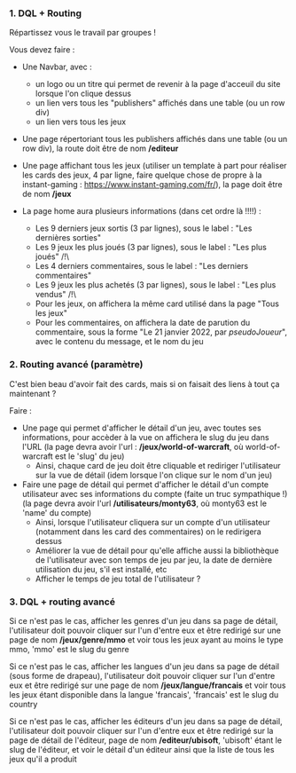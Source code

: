 
### 1. DQL + Routing

Répartissez vous le travail par groupes !

Vous devez faire :
- Une Navbar, avec :
  - un logo ou un titre qui permet de revenir à la page d'acceuil du site lorsque l'on clique dessus
  - un lien vers tous les "publishers" affichés dans une table (ou un row div)
  - un lien vers tous les jeux

- Une page répertoriant tous les publishers affichés dans une table (ou un row div), la route doit être de nom **/editeur**

- Une page affichant tous les jeux (utiliser un template à part pour réaliser les cards des jeux, 4 par ligne, faire quelque chose de propre à la instant-gaming : https://www.instant-gaming.com/fr/), la page doit être de nom **/jeux**

- La page home aura plusieurs informations (dans cet ordre là !!!!) :
  - Les 9 derniers jeux sortis (3 par lignes), sous le label : "Les dernières sorties"
  - Les 9 jeux les plus joués (3 par lignes), sous le label : "Les plus joués" /!\
  - Les 4 derniers commentaires, sous le label : "Les derniers commentaires"
  - Les 9 jeux les plus achetés (3 par lignes), sous le label : "Les plus vendus" /!\
  - Pour les jeux, on affichera la même card utilisé dans la page "Tous les jeux"
  - Pour les commentaires, on affichera la date de parution du commentaire, sous la forme "Le 21 janvier 2022, par _pseudoJoueur_", avec le contenu du message, et le nom du jeu
  

### 2. Routing avancé (paramètre)


C'est bien beau d'avoir fait des cards, mais si on faisait des liens à tout ça maintenant ?

Faire :
- Une page qui permet d'afficher le détail d'un jeu, avec toutes ses informations, pour accèder à la vue on affichera le slug du jeu dans l'URL (la page devra avoir l'url : **/jeux/world-of-warcraft**, où world-of-warcraft est le 'slug' du jeu)
  - Ainsi, chaque card de jeu doit être cliquable et rediriger l'utilisateur sur la vue de détail (idem lorsque l'on clique sur le nom d'un jeu)
- Faire une page de détail qui permet d'afficher le détail d'un compte utilisateur avec ses informations du compte (faite un truc sympathique !) (la page devra avoir l'url **/utilisateurs/monty63**, où monty63 est le 'name' du compte)
  - Ainsi, lorsque l'utilisateur cliquera sur un compte d'un utilisateur (notamment dans les card des commentaires) on le redirigera dessus
  - Améliorer la vue de détail pour qu'elle affiche aussi la bibliothèque de l'utilisateur avec son temps de jeu par jeu, la date de dernière utilisation du jeu, s'il est installé, etc
  - Afficher le temps de jeu total de l'utilisateur ?

### 3. DQL + routing avancé

Si ce n'est pas le cas, afficher les genres d'un jeu dans sa page de détail, l'utilisateur doit pouvoir cliquer sur l'un d'entre eux et être redirigé sur une page de nom **/jeux/genre/mmo** et voir tous les jeux ayant au moins le type mmo, 'mmo' est le slug du genre

Si ce n'est pas le cas, afficher les langues d'un jeu dans sa page de détail (sous forme de drapeau), l'utilisateur doit pouvoir cliquer sur l'un d'entre eux et être redirigé sur une page de nom **/jeux/langue/francais** et voir tous les jeux étant disponible dans la langue 'francais', 'francais' est le slug du country

Si ce n'est pas le cas, afficher les éditeurs d'un jeu dans sa page de détail, l'utilisateur doit pouvoir cliquer sur l'un d'entre eux et être redirigé sur la page de détail de l'éditeur, page de nom **/editeur/ubisoft**, 'ubisoft' étant le slug de l'éditeur, et voir le détail d'un éditeur ainsi que la liste de tous les jeux qu'il a produit

